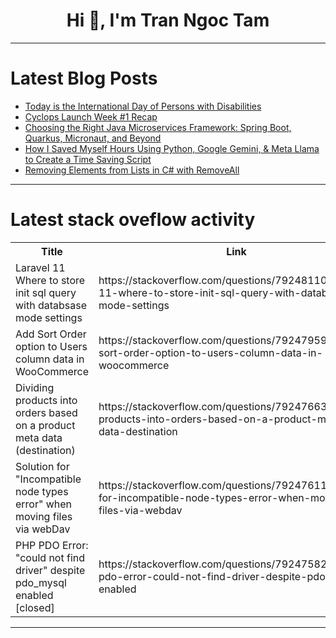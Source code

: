 <h1 align="center">Hi 👋, I'm Tran Ngoc Tam</h1>

---

# Latest Blog Posts 
<!-- BLOG-POST-LIST:START -->
- [Today is the International Day of Persons with Disabilities](https://dev.to/tatyanabayramova/today-is-the-international-day-of-persons-with-disabilities-3c27)
- [Cyclops Launch Week #1 Recap](https://dev.to/cyclops-ui/cyclops-launch-week-1-recap-49p)
- [Choosing the Right Java Microservices Framework: Spring Boot, Quarkus, Micronaut, and Beyond](https://dev.to/igventurelli/choosing-the-right-java-microservices-framework-spring-boot-quarkus-micronaut-and-beyond-2jkd)
- [How I Saved Myself Hours Using Python, Google Gemini, &amp; Meta Llama to Create a Time Saving Script](https://dev.to/bradstondev/how-i-saved-myself-hours-using-python-google-gemini-meta-llama-to-create-a-time-saving-script-5c5i)
- [Removing Elements from Lists in C# with RemoveAll](https://dev.to/moh_moh701/removing-elements-from-lists-in-c-with-removeall-1nnh)
<!-- BLOG-POST-LIST:END -->

---

# Latest stack oveflow activity
<table>
  <tr><th>Title</th><th>Link</th></tr>
  <!-- STACKOVERFLOW:START --><tr><td>Laravel 11 Where to store init sql query with databsase mode settings</td><td>https://stackoverflow.com/questions/79248110/laravel-11-where-to-store-init-sql-query-with-databsase-mode-settings</td></tr><tr><td>Add Sort Order option to Users column data in WooCommerce</td><td>https://stackoverflow.com/questions/79247959/add-sort-order-option-to-users-column-data-in-woocommerce</td></tr><tr><td>Dividing products into orders based on a product meta data &lpar;destination&rpar;</td><td>https://stackoverflow.com/questions/79247663/dividing-products-into-orders-based-on-a-product-meta-data-destination</td></tr><tr><td>Solution for &quot;Incompatible node types error&quot; when moving files via webDav</td><td>https://stackoverflow.com/questions/79247611/solution-for-incompatible-node-types-error-when-moving-files-via-webdav</td></tr><tr><td>PHP PDO Error: &quot;could not find driver&quot; despite pdo_mysql enabled [closed]</td><td>https://stackoverflow.com/questions/79247582/php-pdo-error-could-not-find-driver-despite-pdo-mysql-enabled</td></tr><!-- STACKOVERFLOW:END -->
</table>

---


